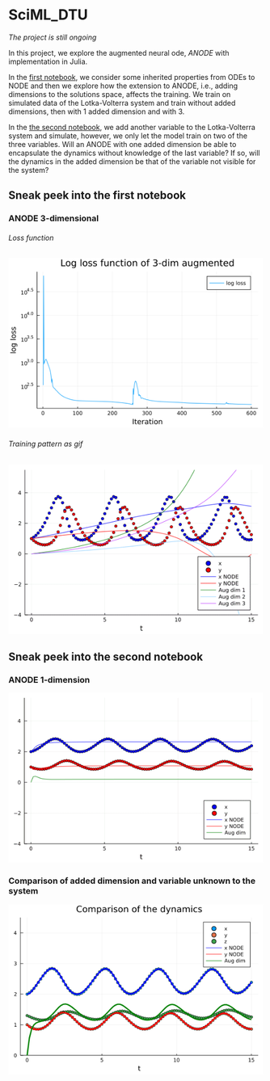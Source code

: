 # SciML_DTU

*The project is still ongoing*

In this project, we explore the augmented neural ode, *ANODE* with implementation in Julia.

In the [first notebook](https://nicolajhmnielsen.github.io/SciML_DTU/ANODE/HTML/Augmented), we consider some inherited properties from ODEs to NODE and then we explore how the extension to ANODE, i.e., adding dimensions to the solutions space, affects the training. We train on simulated data of the Lotka-Volterra system and train without added dimensions, then with 1 added dimension and with 3. 

In the [the second notebook](https://nicolajhmnielsen.github.io/SciML_DTU/ANODE/HTML/Hidden_bears), we add another variable to the Lotka-Volterra system and simulate, however, we only let the model train on two of the three variables. Will an ANODE with one added dimension be able to encapsulate the dynamics without knowledge of the last variable? If so, will the dynamics in the added dimension be that of the variable not visible for the system?
 
## Sneak peek into the first notebook
 
 ### ANODE 3-dimensional 
 ###### Loss function 
 ![](https://github.com/NicolajHMNielsen/SciML_DTU/blob/main/ANODE/Figures/loss_lotka-volterra_aug_3dim.png?raw=true)
 ###### Training pattern as gif 
 ![](https://github.com/NicolajHMNielsen/SciML_DTU/blob/main/ANODE/Figures/lotka-volterra_aug_3dim.gif?raw=true)
 
## Sneak peek into the second notebook
 
 ### ANODE 1-dimension 
![](https://github.com/NicolajHMNielsen/SciML_DTU/blob/main/ANODE/Figures/Bears/bear_aug_1dim_bfgs_3.gif?raw=true)

 ### Comparison of added dimension and variable unknown to the system
 ![](https://github.com/NicolajHMNielsen/SciML_DTU/blob/main/ANODE/Figures/Bears/compare_dynamics.png?raw=true)
